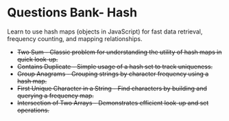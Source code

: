 # Questions Bank- Hash
Learn to use hash maps (objects in JavaScript) for fast data retrieval, frequency counting, and mapping relationships.

- <s> Two Sum - Classic problem for understanding the utility of hash maps in quick look-up.</s>
- <s> Contains Duplicate - Simple usage of a hash set to track uniqueness.</s>
- <s> Group Anagrams - Grouping strings by character frequency using a hash map. </s>
- <s> First Unique Character in a String - Find characters by building and querying a frequency map. <s>
- Intersection of Two Arrays - Demonstrates efficient look-up and set operations.
